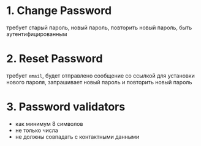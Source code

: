 # 1. Change Password
требует старый пароль, новый пароль, повторить новый пароль, быть аутентифицированным

# 2. Reset Password
требует `email`, будет отправлено сообщение со ссылкой для установки нового пароля, запрашивает новый пароль и повторить новый пароль

# 3. Password validators
 - как минимум 8 символов
 - не только числа
 - не должны совпадать с контактными данными
